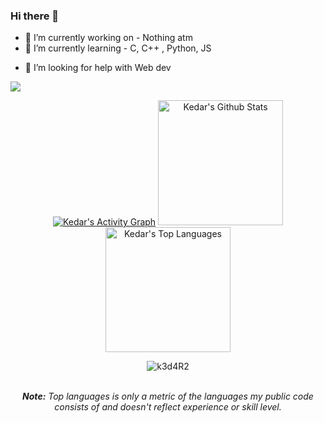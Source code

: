 ### Hi there 👋


- 🔭 I’m currently working on - Nothing atm
- 🌱 I’m currently learning - C, C++ , Python, JS
<!--[![Anurag's GitHub stats](https://github-readme-stats.vercel.app/api?username=k3d4R2)](https://github.com/anuraghazra/github-readme-stats)-->

- 🤔 I’m looking for help with Web dev

![ ](https://tenor.com/view/natsume-yuujinchou-natsumes-bookof-friends-natsume-takashi-madara-pet-gif-6083891)
<div align="center">
    <a href="#"><img alt="Kedar's Activity Graph" src="https://activity-graph.herokuapp.com/graph?username=k3d4R2&custom_title=Kedar%20Salunkhe's%20Contribution%20Graph&bg_color=0D1117&color=5ce1e6&line=FFFFFF&point=5ce1e6&hide_border=true" /></a>
    <a href="#"><img alt="Kedar's Github Stats" src="https://github-readme-stats.vercel.app/api?username=k3d4R2&show_icons=true&include_all_commits=true&count_private=true&theme=react&hide_border=true&bg_color=0D1117&title_color=5ce1e6&icon_color=5ce1e6" height="200"/></a>
    <a href="#"><img alt="Kedar's Top Languages" src="https://github-readme-stats.vercel.app/api/top-langs/?username=k3d4R2&langs_count=10&layout=compact&theme=react&hide_border=true&bg_color=0D1117&title_color=5ce1e6&icon_color=5ce1e6" height="200"/></a>
   <p align="center"> <img src="https://komarev.com/ghpvc/?username=k3d4R2&label=Profile%20views&color=0e75b6&style=flat" alt="k3d4R2" /> </p>
    <br/>
    <i><b>Note:</b> Top languages is only a metric of the languages my public code consists of and doesn't reflect experience or skill level.</i>
  </div>

<!---- 💬 Ask me about ...
- 📫 How to reach me: ...
- 😄 Pronouns: ...
- ⚡ Fun fact: ...
-->
